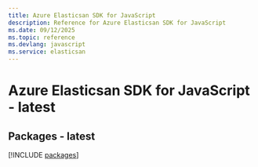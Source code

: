 ```yaml
---
title: Azure Elasticsan SDK for JavaScript
description: Reference for Azure Elasticsan SDK for JavaScript
ms.date: 09/12/2025
ms.topic: reference
ms.devlang: javascript
ms.service: elasticsan
---
```

# Azure Elasticsan SDK for JavaScript - latest
## Packages - latest
[!INCLUDE [packages](elasticsan-index.md)]
